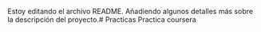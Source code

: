 Estoy editando el archivo README. Añadiendo algunos detalles más sobre la descripción del proyecto.# Practicas
Practica coursera
